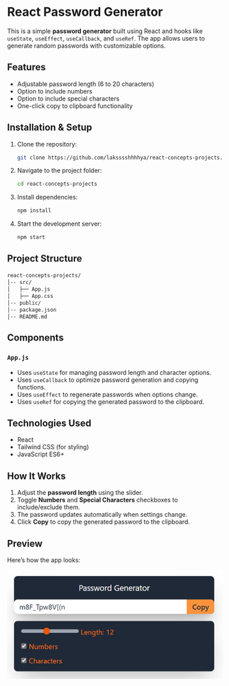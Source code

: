 # React Password Generator

This is a simple **password generator** built using React and hooks like `useState`, `useEffect`, `useCallback`, and `useRef`. The app allows users to generate random passwords with customizable options.

## Features

- Adjustable password length (6 to 20 characters)
- Option to include numbers
- Option to include special characters
- One-click copy to clipboard functionality

## Installation & Setup

1. Clone the repository:

   ```sh
   git clone https://github.com/laksssshhhhya/react-concepts-projects.git
   ```

2. Navigate to the project folder:

   ```sh
   cd react-concepts-projects
   ```

3. Install dependencies:

   ```sh
   npm install
   ```

4. Start the development server:
   ```sh
   npm start
   ```

## Project Structure

```
react-concepts-projects/
│-- src/
│   ├── App.js
│   ├── App.css
│-- public/
│-- package.json
│-- README.md
```

## Components

### `App.js`

- Uses `useState` for managing password length and character options.
- Uses `useCallback` to optimize password generation and copying functions.
- Uses `useEffect` to regenerate passwords when options change.
- Uses `useRef` for copying the generated password to the clipboard.

## Technologies Used

- React
- Tailwind CSS (for styling)
- JavaScript ES6+

## How It Works

1. Adjust the **password length** using the slider.
2. Toggle **Numbers** and **Special Characters** checkboxes to include/exclude them.
3. The password updates automatically when settings change.
4. Click **Copy** to copy the generated password to the clipboard.

## Preview

Here’s how the app looks:

![Preview](Screenshot\Password-generator.png)
